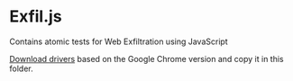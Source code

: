 # Exfil.js
Contains atomic tests for Web Exfiltration using JavaScript

[Download drivers](https://chromedriver.storage.googleapis.com/index.html) based on the Google Chrome version and copy it in this folder. 